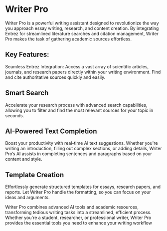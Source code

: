 # Writer Pro
Writer Pro is a powerful writing assistant designed to revolutionize the way you approach essay writing, research, and content creation. By integrating Entrez for streamlined literature searches and citation management, Writer Pro makes the task of gathering academic sources effortless.

## Key Features:
Seamless Entrez Integration: Access a vast array of scientific articles, journals, and research papers directly within your writing environment. Find and cite authoritative sources quickly and easily.

## Smart Search 
Accelerate your research process with advanced search capabilities, allowing you to filter and find the most relevant sources for your topic in seconds.

## AI-Powered Text Completion 
Boost your productivity with real-time AI text suggestions. Whether you're writing an introduction, filling out complex sections, or adding details, Writer Pro’s AI assists in completing sentences and paragraphs based on your content and style.

## Template Creation 
Effortlessly generate structured templates for essays, research papers, and reports. Let Writer Pro handle the formatting, so you can focus on your ideas and arguments.

Writer Pro combines advanced AI tools and academic resources, transforming tedious writing tasks into a streamlined, efficient process. Whether you're a student, researcher, or professional writer, Writer Pro provides the essential tools you need to enhance your writing workflow
